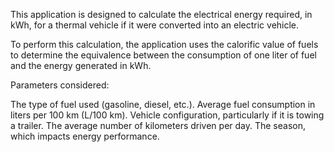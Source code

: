This application is designed to calculate the electrical energy required, in kWh, for a thermal vehicle if it were converted into an electric vehicle.

To perform this calculation, the application uses the calorific value of fuels to determine the equivalence between the consumption of one liter of fuel and the energy generated in kWh.

Parameters considered:

The type of fuel used (gasoline, diesel, etc.).
Average fuel consumption in liters per 100 km (L/100 km).
Vehicle configuration, particularly if it is towing a trailer.
The average number of kilometers driven per day.
The season, which impacts energy performance.
